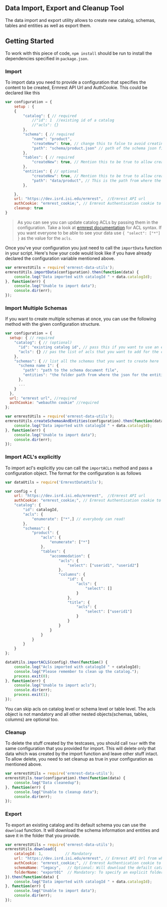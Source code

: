 ## Data Import, Export and Cleanup Tool

The data import and export utility allows to create new catalog, schemas, tables and entities as well as export them.

## Getting Started

To work with this piece of code, `npm install` should be run to install the dependencies specified in `package.json`.

### Import

To import data you need to provide a configuration that specifies the content to be created, Ermrest API Url and AuthCookie. This could be declared like this

```javascript
var configuration = {
	setup : {
	{
	    "catalog": { // required
	        //"id": 1  //existing id of a catalog
	        //"acls": {}
	    },
	    "schema": { // required
	        "name": "product",
	        "createNew": true, // change this to false to avoid creating new schema
	        "path": "schema/product.json" // path of the schema json file in the current working directory folder
	    },
	    "tables": { // required
	        "createNew": true, // Mention this to be true to allow creating new tables
	    },
	    "entities": { // optional
	        "createNew": true, // Mention this to be true to allow creating new entities
	        "path": "data/product", // This is the path from where the json for the entities will be picked for import
	    },

	},
	url: "https://dev.isrd.isi.edu/ermrest",  //Ermrest API url
	authCookie: "ermrest_cookie;", // Ermrest Authentication cookie to create data
	cleanup: true
}
```

> As you can see you can update catalog ACLs by passing them in the configuration. Take a look at [ermrest documentation](https://github.com/informatics-isi-edu/ermrest/blob/master/user-doc/acls.md#available-static-acl-names) for ACL syntax. If you want everyone to be able to see your data use `{ "select": ["*"] }` as the value for the `acls`.

Once you've your configuration you just need to call the `importData` function in your script. Here's how your code would look like if you have already declared the configuration variable mentioned above.

```javascript
var ermrestUtils = require('ermrest-data-utils');
ermrestUtils.importData(configuration).then(function(data) {
	console.log("Data imported with catalogId " + data.catalogId);
}, function(err) {
	console.log("Unable to import data");
	console.dir(err);
});
```

### Import Multiple Schemas
If you want to create multiple schemas at once, you can use the following method with the given configuration structure.

```javascript
var configuration = {
  setup: { // required
    "catalog": { // (optional)
      "id": "existing catalog id", // pass this if you want to use an existing catalog
      "acls": {} // pas the list of acls that you want to add for the catalog
    },
    "schemas": { // list all the schemas that you want to create here
      "schema name 1": {
        "path": "path to the schema document file",
        "entities": "the folder path from where the json for the entities will be picked for import"
      },
      ...
    }
  },
  url: "ermrest url", //required
  authCookie: "webauthn cookie" //required
};

var ermrestUtils = require('ermrest-data-utils');
ermrestUtils.createSchemasAndEntities(configuration).then(function(data) {
	console.log("Data imported with catalogId " + data.catalogId);
}, function(err) {
	console.log("Unable to import data");
	console.dir(err);
});

```

### Import ACL's explicitly

To import acl's explicitly you can call the `importACLs` method and pass a configuration object. The format for the configuration is as follows

```js
var dataUtils = require('ErmrestDataUtils');

var config = {
	url: "https://dev.isrd.isi.edu/ermrest",  //Ermrest API url
	authCookie: "ermrest_cookie;", // Ermrest Authentication cookie to create data
	"catalog": {
        "id": catalogId,
        "acls": {
            "enumerate": ["*",] // everybody can read!
        },
        "schemas": {
            "product": {
                "acls": {
                    "enumerate": ["*"]
                },
                "tables": {
                    "accommodation": {
                        "acls": {
                            "select": ["userid1", "userid2"]
                        },
                        "columns": {
                            "id": {
                                "acls": {
                                    "select": []
                                }
                            },
                            "title": {
                                "acls": {
                                    "select": ["userid1"]
                                }
                            }
                        }
                    }
                }
            }
        }
    }
};

dataUtils.importACLS(config).then(function() {
    console.log("Acls imported with catalogId " + catalogId);
    console.log("Please remember to clean up the catalog.");
    process.exit(0);
}, function(err) {
    console.log("Unable to import acls");
    console.dir(err);
    process.exit(1);
});
```

You can skip acls on catalog level or schema level or table level. The acls object is not mandatory and all other nested objects(schemas, tables, columns) are optional too.


### Cleanup

To delete the stuff created by the testcases, you should call `tear` with the same configuration that you provided for import. This will delete only that data which was created by the import function and leave other stuff intact. To allow delete, you need to set cleanup as true in your configuration as mentioned above.

```javascript
var ermrestUtils = require('ermrest-data-utils');
ermrestUtils.tear(configuration).then(function(data) {
	console.log("Data cleanedup");
}, function(err) {
	console.log("Unable to cleanup data");
	console.dir(err);
});

```

### Export

To export an existing catalog and its default schema you can use the `download` function. It will download the schema information and entities and save it in the folder that you provide.

```javascript
var ermrestUtils = require('ermrest-data-utils');
ermrestUtils.download({
	catalogId: 1,          // Mandatory
	url: "https://dev.isrd.isi.edu/ermrest", // Ermrest API Url from where you want to download data
	authCookie: "ermrest_cookie;", // Ermrest Authentication cookie to download data
	schemaName: "legacy",   // Optional: Will download the defailt catalog if not provided
	folderName: "export01"  // Mandatory: To specify an explicit folder name where  the schema and data will be imported
}).then(function(data) {
	console.log("Data imported with catalogId " + data.catalogId);
}, function(err) {
	console.log("Unable to import data");
	console.dir(err);
});
```
